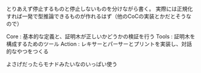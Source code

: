 とりあえず停止するものと停止しないものを分けながら書く。
実際には正規化すれば一発で型推論できるものが作れるはず（他のCoCの実装とかだとそうなので）

Core : 基本的な定義と、証明木が正しいかどうかの検証を行う
Tools : 証明木を構成するためのツール
Action : レキサーとパーサーとプリントを実装し、対話的なやつをつくる

よさげだったらモナドみたいなのいっぱい使う